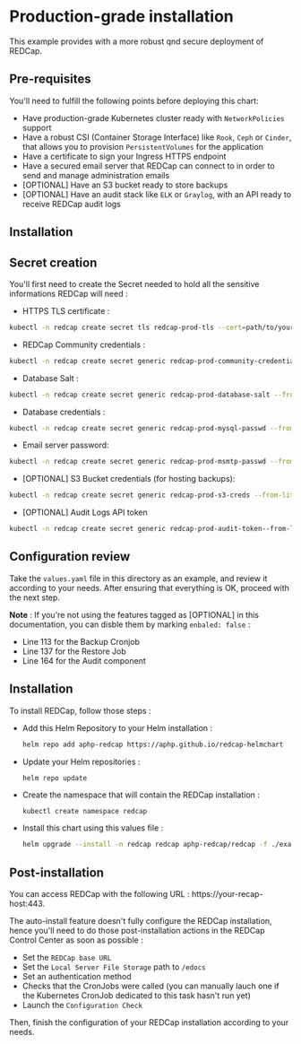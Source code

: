 # Production-grade installation

This example provides with a more robust qnd secure deployment of REDCap.

## Pre-requisites

You'll need to fulfill the following points before deploying this chart:
- Have production-grade Kubernetes cluster ready with `NetworkPolicies` support
- Have a robust CSI (Container Storage Interface) like `Rook`, `Ceph` or `Cinder`, that allows you to provision `PersistentVolumes` for the application
- Have a certificate to sign your Ingress HTTPS endpoint
- Have a secured email server that REDCap can connect to in order to send and manage administration emails
- [OPTIONAL] Have an S3 bucket ready to store backups
- [OPTIONAL] Have an audit stack like `ELK` or `Graylog`, with an API ready to receive REDCap audit logs

## Installation

## Secret creation

You'll first need to create the Secret needed to hold all the sensitive informations REDCap will need :

- HTTPS TLS certificate : 
```sh
kubectl -n redcap create secret tls redcap-prod-tls --cert=path/to/your/cert/file --key=path/to/your/key/file 
```
- REDCap Community credentials : 
```sh
kubectl -n redcap create secret generic redcap-prod-community-credentials --from-literal USERNAME='my-username' --from-literal PASSWORD='my-password'
```
- Database Salt : 
```sh
kubectl -n redcap create secret generic redcap-prod-database-salt --from-literal salt='generated-salt'
```
- Database credentials : 
```sh
kubectl -n redcap create secret generic redcap-prod-mysql-passwd --from-literal mysql-password='generated-mysql-password'
```
- Email server password: 
```sh
kubectl -n redcap create secret generic redcap-prod-msmtp-passwd --from-literal MAIL_PASSWORD='mail-server-password'
```
- [OPTIONAL] S3 Bucket credentials (for hosting backups): 
```sh
kubectl -n redcap create secret generic redcap-prod-s3-creds --from-literal ACCESS_KEY_ID='s3-access-key-id' --from-literal SECRET_ACCESS_KEY='s3-secret-access-key'
```
- [OPTIONAL] Audit Logs API token
```sh
kubectl -n redcap create secret generic redcap-prod-audit-token--from-literal TOKEN='logs-api-token'
```

## Configuration review
Take the `values.yaml` file in this directory as an example, and review it according to your needs.
After ensuring that everything is OK, proceed with the next step.

**Note** : If you're not using the features tagged as [OPTIONAL] in this documentation, you can disble them by marking `enbaled: false` :
- Line 113 for the Backup Cronjob
- Line 137 for the Restore Job
- Line 164 for the Audit component

## Installation
To install REDCap, follow those steps :

- Add this Helm Repository to your Helm installation : 
  ```sh
  helm repo add aphp-redcap https://aphp.github.io/redcap-helmchart
  ```
- Update your Helm repositories :
  ```sh
  helm repo update
  ```
- Create the namespace that will contain the REDCap installation : 
  ```
  kubectl create namespace redcap
  ```
- Install this chart using this values file : 
  ```sh
  helm upgrade --install -n redcap redcap aphp-redcap/redcap -f ./examples/production/values.yaml --wait
  ```

## Post-installation
You can access REDCap with the following URL : https://your-recap-host:443.

The auto-install feature doesn't fully configure the REDCap installation, hence you'll need to do those post-installation actions in the REDCap Control Center as soon as possible : 
- Set the `REDCap base URL`
- Set the `Local Server File Storage` path to `/edocs`
- Set an authentication method
- Checks that the CronJobs were called (you can manually lauch one if the Kubernetes CronJob dedicated to this task hasn't run yet)
- Launch the `Configuration Check`

Then, finish the configuration of your REDCap installation according to your needs.